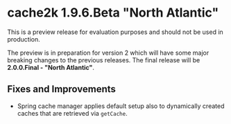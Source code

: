 # cache2k 1.9.6.Beta "North Atlantic"

This is a preview release for evaluation purposes and should not be used in production.

The preview is in preparation for version 2 which will have some major breaking
changes to the previous releases. The final release will be **2.0.0.Final - "North Atlantic"**.

## Fixes and Improvements

- Spring cache manager applies default setup also to dynamically created caches that
  are retrieved via `getCache`.

